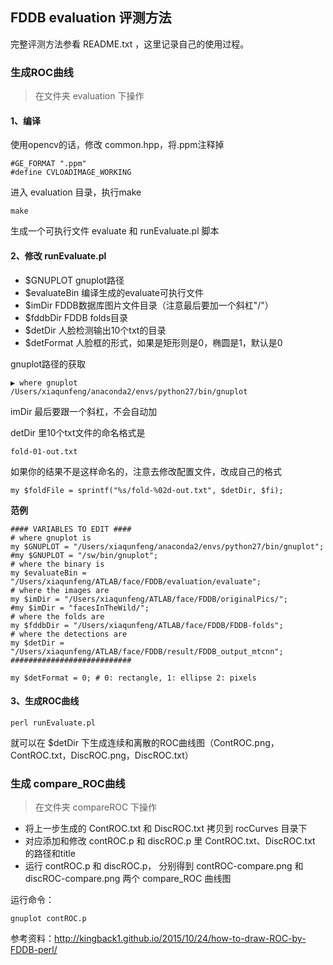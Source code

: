 ## FDDB evaluation 评测方法

完整评测方法参看 README.txt ，这里记录自己的使用过程。

### 生成ROC曲线

> 在文件夹 evaluation 下操作

#### 1、编译

使用opencv的话，修改 common.hpp，将.ppm注释掉

```
#GE_FORMAT ".ppm"
#define CVLOADIMAGE_WORKING
```

进入 evaluation 目录，执行make

```
make
```

生成一个可执行文件 evaluate 和 runEvaluate.pl 脚本

#### 2、修改 runEvaluate.pl

- $GNUPLOT gnuplot路径
- $evaluateBin 编译生成的evaluate可执行文件
- $imDir FDDB数据库图片文件目录（注意最后要加一个斜杠"/"）
- $fddbDir FDDB folds目录
- $detDir 人脸检测输出10个txt的目录
- $detFormat 人脸框的形式，如果是矩形则是0，椭圆是1，默认是0

gnuplot路径的获取

```
▶ where gnuplot
/Users/xiaqunfeng/anaconda2/envs/python27/bin/gnuplot
```

imDir 最后要跟一个斜杠，不会自动加

detDir 里10个txt文件的命名格式是

```
fold-01-out.txt
```

如果你的结果不是这样命名的，注意去修改配置文件，改成自己的格式

```
my $foldFile = sprintf("%s/fold-%02d-out.txt", $detDir, $fi);
```

**范例**

```
#### VARIABLES TO EDIT ####
# where gnuplot is
my $GNUPLOT = "/Users/xiaqunfeng/anaconda2/envs/python27/bin/gnuplot";
#my $GNUPLOT = "/sw/bin/gnuplot";
# where the binary is
my $evaluateBin = "/Users/xiaqunfeng/ATLAB/face/FDDB/evaluation/evaluate";
# where the images are
my $imDir = "/Users/xiaqunfeng/ATLAB/face/FDDB/originalPics/";
#my $imDir = "facesInTheWild/";
# where the folds are
my $fddbDir = "/Users/xiaqunfeng/ATLAB/face/FDDB/FDDB-folds";
# where the detections are
my $detDir = "/Users/xiaqunfeng/ATLAB/face/FDDB/result/FDDB_output_mtcnn";
###########################

my $detFormat = 0; # 0: rectangle, 1: ellipse 2: pixels
```

#### 3、生成ROC曲线

```
perl runEvaluate.pl
```

就可以在 $detDir 下生成连续和离散的ROC曲线图（ContROC.png，ContROC.txt，DiscROC.png，DiscROC.txt）

### 生成 compare_ROC曲线

> 在文件夹 compareROC 下操作

- 将上一步生成的 ContROC.txt 和 DiscROC.txt 拷贝到 rocCurves 目录下
- 对应添加和修改 contROC.p 和 discROC.p 里  ContROC.txt、DiscROC.txt 的路径和title
- 运行 contROC.p 和 discROC.p， 分别得到 contROC-compare.png 和discROC-compare.png 两个 compare_ROC 曲线图

运行命令：

```
gnuplot contROC.p
```



参考资料：http://kingback1.github.io/2015/10/24/how-to-draw-ROC-by-FDDB-perl/
